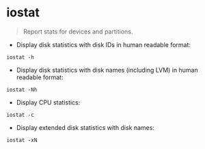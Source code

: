 # iostat

> Report stats for devices and partitions.

- Display disk statistics with disk IDs in human readable format:

`iostat -h`

- Display disk statistics with disk names (including LVM) in human readable format:

`iostat -Nh`

- Display CPU statistics:

`iostat -c`

- Display extended disk statistics with disk names:

`iostat -xN`
